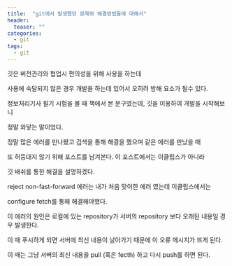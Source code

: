 ```yaml
---
title:  "git에서 발생했던 문제와 해결방법들에 대해서"
header:
  teaser: ""
categories: 
  - git
tags:
  - git
---
```


깃은 버전관리와 협업시 편의성을 위해 사용을 하는데

사용에 숙달되지 않은 경우 개발을 하는데 있어서 오히려 방해 요소가 될수 있다.

정보처리기사 필기 시험을 볼 때 책에서 본 문구였는데, 깃을 이용하여 개발을 시작해보니

정말 와닿는 말이었다. 

정말 많은 에러를 만나봤고 검색을 통해 해결을 했으며 같은 에러를 만났을 때

또 허둥대지 않기 위해 포스트를 남겨본다. 이 포스트에서는 이클립스가 아니라

깃 배쉬를 통한 해결을 설명하겠다.

reject non-fast-forward 에러는 내가 처음 맞이한 에러 였는데 이클립스에서는

configure fetch를 통해 해결해야했다.

이 에러의 원인은 로컬에 있는 repository가 서버의 repository 보다 오래된 내용일 경우 발생한다.

이 때 푸시하게 되면 서버에 최신 내용이 날아가기 때문에 이 오류 메시지가 뜨게 된다.

이 때는 그냥 서버의 최신 내용을 pull (혹은 fecth) 하고 다시 push를 하면 된다.